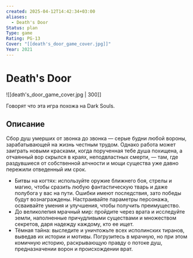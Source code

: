 ```yaml
---
created: 2025-04-12T14:42:34+03:00
aliases:
  - Death's Door
Status: plan
Type: game
Rating: PG-13
Cover: "[[death's_door_game_cover.jpg]]"
Year: 2021
---
```


# Death's Door

![[death's_door_game_cover.jpg | 300]]

Говорят что эта игра похожа на Dark Souls.

## Описание

Сбор душ умерших от звонка до звонка — серые будни любой вороны, зарабатывающей на жизнь честным трудом. Однако работа может заиграть новыми красками, когда порученная тебе душа похищена, а отчаянный вор скрылся в краях, неподвластных смерти, — там, где раздувшиеся от собственной алчности и мощи существа уже давно пережили отведенный им срок.

 - Битвы на когтях: используйте оружие ближнего боя, стрелы и магию, чтобы сразить любую фантастическую тварь и даже полубога у вас на пути. Ошибки имеют последствия, зато победы будут вознаграждены. Настраивайте параметры персонажа, осваивайте умения и улучшения, чтобы получить преимущество.
 - До великолепия мрачный мир: пройдите через врата и исследуйте земли, наполненные причудливыми существами и множеством секретов, даря надежду каждому, кто ее ищет.
 - Тёмная тайна: выследите и уничтожьте всех исполинских тиранов, выведав их истории и мотивы. Погрузитесь в мрачную, но при этом комичную историю, раскрывающую правду о потоке душ, предназначении ворон и происхождении врат.
